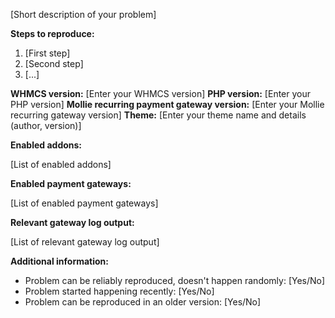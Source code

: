 [Short description of your problem]

**Steps to reproduce:**

1. [First step]
2. [Second step]
3. [...]

**WHMCS version:** [Enter your WHMCS version]
**PHP version:** [Enter your PHP version]
**Mollie recurring payment gateway version:** [Enter your Mollie recurring gateway version]
**Theme:** [Enter your theme name and details (author, version)]

**Enabled addons:**

[List of enabled addons]

**Enabled payment gateways:**

[List of enabled payment gateways]

**Relevant gateway log output:**

[List of relevant gateway log output]

**Additional information:**

* Problem can be reliably reproduced, doesn't happen randomly: [Yes/No]
* Problem started happening recently: [Yes/No]
* Problem can be reproduced in an older version: [Yes/No]
